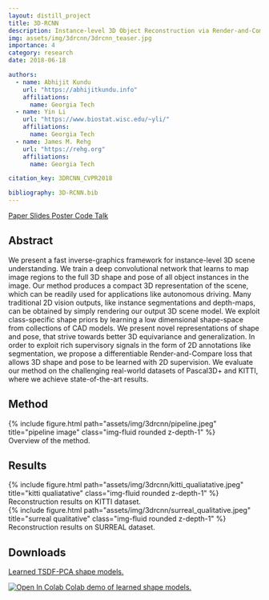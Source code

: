 ```yaml
---
layout: distill_project
title: 3D-RCNN
description: Instance-level 3D Object Reconstruction via Render-and-Compare
img: assets/img/3drcnn/3drcnn_teaser.jpg
importance: 4
category: research
date: 2018-06-18

authors:
  - name: Abhijit Kundu
    url: "https://abhijitkundu.info"
    affiliations:
      name: Georgia Tech
  - name: Yin Li
    url: "https://www.biostat.wisc.edu/~yli/"
    affiliations:
      name: Georgia Tech
  - name: James M. Rehg
    url: "https://rehg.org"
    affiliations:
      name: Georgia Tech

citation_key: 3DRCNN_CVPR2018

bibliography: 3D-RCNN.bib
---
```


<p>
    <a href="../../assets/pdf/3DRCNN_CVPR18.pdf" class="btn btn-primary z-depth-1">Paper <i class="fas fa-file-pdf"></i></a>
    <a href="../../assets/pdf/3DRCNN_CVPR18_slides.pdf" class="btn btn-primary z-depth-1">Slides <i class="fas fa-file-powerpoint"></i></a>
    <a href="../../assets/pdf/3DRCNN_CVPR18_poster.pdf" class="btn btn-primary z-depth-1">Poster <i class="fas fa-file-pdf"></i></a>
    <a href="https://colab.research.google.com/drive/13sMw-nUw1tmZzuLvMduRr71bcJRy72Ly" class="btn btn-primary z-depth-1">Code <i class="fab fa-github"></i></a>
    <a href="https://youtu.be/Jl1NeziAHFY?t=6m57s" class="btn btn-primary z-depth-1">Talk <i class="fab fa-youtube"></i></a>
</p>


## Abstract

We present a fast inverse-graphics framework for instance-level 3D scene understanding. We train a deep convolutional network that learns to map image regions to the full 3D shape and pose of all object instances in the image. Our method produces a compact 3D representation of the scene, which can be readily used for applications like autonomous driving. Many traditional 2D vision outputs, like instance segmentations and depth-maps, can be obtained by simply rendering our output 3D scene model. We exploit class-specific shape priors by learning a low dimensional shape-space from collections of CAD models. We present novel representations of shape and pose, that strive towards better 3D equivariance and generalization. In order to exploit rich supervisory signals in the form of 2D annotations like segmentation, we propose a differentiable Render-and-Compare loss that allows 3D shape and pose to be learned with 2D supervision. We evaluate our method on the challenging real-world datasets of Pascal3D+ and KITTI, where we achieve state-of-the-art results.

## Method

<div class="row l-page">
    <div class="col-sm mt-3 mt-md-0">
        {% include figure.html path="assets/img/3drcnn/pipeline.jpeg" title="pipeline image" class="img-fluid rounded z-depth-1" %}
    </div>
</div>
<div class="caption">
    Overview of the method.
</div>

## Results

<div class="row l-page">
    <div class="col-sm mt-3 mt-md-0">
        {% include figure.html path="assets/img/3drcnn/kitti_qualiatative.jpeg" title="kitti qualiatative" class="img-fluid rounded z-depth-1" %}
    </div>
</div>
<div class="caption">
    Reconstruction results on KITTI<d-cite key="Geiger2012CVPR"></d-cite> dataset.
</div>

<div class="row l-page">
    <div class="col-sm mt-3 mt-md-0">
        {% include figure.html path="assets/img/3drcnn/surreal_qualitative.jpeg" title="surreal qualitative" class="img-fluid rounded z-depth-1" %}
    </div>
</div>
<div class="caption">
    Reconstruction results on SURREAL<d-cite key="varol2017surreal"></d-cite>  dataset.
</div>


## Downloads

<p>
    <a href="https://drive.google.com/uc?id=1Im74Wbj807iOLlWQpkTHIlislvCHsSVZ">
        <i class="fab fa-google-drive"></i> Learned TSDF-PCA shape models.
    </a>
</p>


<p>
    <a href="https://colab.research.google.com/drive/13sMw-nUw1tmZzuLvMduRr71bcJRy72Ly">
        <img src="https://colab.research.google.com/assets/colab-badge.svg" alt="Open In Colab"/> Colab demo of learned shape models.
    </a>
</p>
